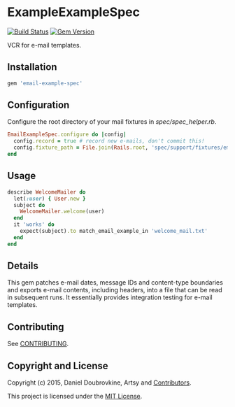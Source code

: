 ExampleExampleSpec
==================

[![Build Status](https://travis-ci.org/dblock/email-example-spec.png)](https://travis-ci.org/dblock/email-example-spec)
[![Gem Version](https://badge.fury.io/rb/email-example-spec.svg)](http://badge.fury.io/rb/email-example-spec)

VCR for e-mail templates.

## Installation

```ruby
gem 'email-example-spec'
```

## Configuration

Configure the root directory of your mail fixtures in *spec/spec_helper.rb*.

```ruby
EmailExampleSpec.configure do |config|
  config.record = true # record new e-mails, don't commit this!
  config.fixture_path = File.join(Rails.root, 'spec/support/fixtures/emails')
end
```

## Usage

```ruby
describe WelcomeMailer do
  let(:user) { User.new }
  subject do
    WelcomeMailer.welcome(user)
  end
  it 'works' do
    expect(subject).to match_email_example_in 'welcome_mail.txt'
  end
end
```

## Details

This gem patches e-mail dates, message IDs and content-type boundaries and exports e-mail contents, including headers, into a file that can be read in subsequent runs. It essentially provides integration testing for e-mail templates.

## Contributing

See [CONTRIBUTING](CONTRIBUTING.md).

## Copyright and License

Copyright (c) 2015, Daniel Doubrovkine, Artsy and [Contributors](CHANGELOG.md).

This project is licensed under the [MIT License](LICENSE.md).
